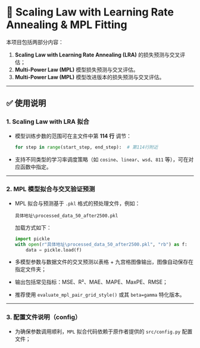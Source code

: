 # 📐 Scaling Law with Learning Rate Annealing & MPL Fitting

本项目包括两部分内容：

1. **Scaling Law with Learning Rate Annealing (LRA)** 的损失预测与交叉评估；
2. **Multi-Power Law (MPL)** 模型损失预测与交叉评估。
3. **Multi-Power Law (MPL)** 模型改进版本的损失预测与交叉评估。
---

## ✅ 使用说明

### 1. Scaling Law with LRA 拟合

- 模型训练步数的范围可在主文件中第 **114 行** 调节：

  ```python
  for step in range(start_step, end_step):  # 第114行附近
  ```

- 支持不同类型的学习率调度策略（如 `cosine`、`linear`、`wsd`、`811` 等），可在对应函数中指定。

---

### 2. MPL 模型拟合与交叉验证预测

- MPL 拟合与预测基于 `.pkl` 格式的预处理文件，例如：

  ```
  具体地址\processed_data_50_after2500.pkl
  ```

  加载方式如下：

  ```python
  import pickle
  with open(r"具体地址\processed_data_50_after2500.pkl", "rb") as f:
      data = pickle.load(f)
  ```


- 多模型参数与数据文件的交叉预测以表格 + 九宫格图像输出，图像自动保存在指定文件夹；
- 输出包括常见指标：MSE、R²、MAE、MAPE、MaxPE、RMSE；
- 推荐使用 `evaluate_mpl_pair_grid_style()` 或其 `beta=gamma` 特化版本。

---

### 3. 配置文件说明（config）

- 为确保参数调用顺利，`MPL` 拟合代码依赖于原作者提供的 `src/config.py` 配置文件；




